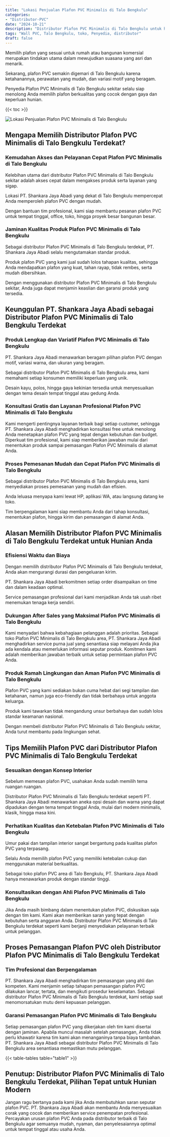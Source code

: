 ```yaml
---
title: "Lokasi Penjualan Plafon PVC Minimalis di Talo Bengkulu"
categories: 
- "Distributor-PVC"
date: "2024-10-21"
description: "Distributor Plafon PVC Minimalis di Talo Bengkulu untuk hunian, kantor, serta ritel. Panel terbaik, variasi motif, pilihan warna elegan, beserta servis pemasangan oleh teknisi berpengalaman serta garansi resmi!|Layanan penjualan Plafon PVC Minimalis di Talo Bengkulu untuk kebutuhan rumah, office, atau ritel, dengan produk unggulan dan penempatan oleh tim profesional dan kepastian resmi.|Solusi Plafon PVC Minimalis di Talo Bengkulu yang andal bagi hunian, office, serta ritel, bersama material berkualitas dan penempatan ditangani oleh teknisi profesional dan garansi resmi.|Penyediaan Plafon PVC Minimalis di Talo Bengkulu bagi tempat tinggal, office, dan ritel, beserta produk unggulan dan instalasi dikerjakan oleh tim ahli, lengkap beserta jaminan resmi.}"
tags: "Wall PVC, Talo Bengkulu, toko, Penyedia, distributor"
draft: false
---
```


Memilih plafon yang sesuai untuk rumah atau bangunan komersial merupakan tindakan utama dalam mewujudkan suasana yang asri dan menarik.

Sekarang, plafon PVC semakin digemari di Talo Bengkulu karena ketahanannya, perawatan yang mudah, dan variasi motif yang beragam.

Penyedia Plafon PVC Minimalis di Talo Bengkulu sekitar selalu siap menolong Anda memilih plafon berkualitas yang cocok dengan gaya dan keperluan hunian.

{{< toc >}}

![Lokasi Penjualan Plafon PVC Minimalis di Talo Bengkulu](/images/Distributor-PVC/Lokasi-Penjualan-Plafon-PVC-Minimalis-di-Talo-Bengkulu.png)


## Mengapa Memilih Distributor Plafon PVC Minimalis di Talo Bengkulu Terdekat?

### Kemudahan Akses dan Pelayanan Cepat Plafon PVC Minimalis di Talo Bengkulu

Kelebihan utama dari distributor Plafon PVC Minimalis di Talo Bengkulu sekitar adalah akses cepat dalam mengakses produk serta layanan yang sigap.

Lokasi PT. Shankara Jaya Abadi yang dekat di Talo Bengkulu mempercepat Anda memperoleh plafon PVC dengan mudah.

Dengan bantuan tim profesional, kami siap membantu pesanan plafon PVC untuk tempat tinggal, office, toko, hingga proyek besar bangunan besar.

### Jaminan Kualitas Produk Plafon PVC Minimalis di Talo Bengkulu

Sebagai distributor Plafon PVC Minimalis di Talo Bengkulu terdekat, PT. Shankara Jaya Abadi selalu mengutamakan standar produk.

Produk plafon PVC yang kami jual sudah lolos tahapan kualitas, sehingga Anda mendapatkan plafon yang kuat, tahan rayap, tidak rembes, serta mudah dibersihkan.

Dengan menggunakan distributor Plafon PVC Minimalis di Talo Bengkulu sekitar, Anda juga dapat menjamin keaslian dan garansi produk yang tersedia.

## Keunggulan PT. Shankara Jaya Abadi sebagai Distributor Plafon PVC Minimalis di Talo Bengkulu Terdekat

### Produk Lengkap dan Variatif Plafon PVC Minimalis di Talo Bengkulu

PT. Shankara Jaya Abadi menawarkan beragam pilihan plafon PVC dengan motif, variasi warna, dan ukuran yang beragam.

Sebagai distributor Plafon PVC Minimalis di Talo Bengkulu area, kami memahami setiap konsumen memiliki keperluan yang unik.

Desain kayu, polos, hingga gaya kekinian tersedia untuk menyesuaikan dengan tema desain tempat tinggal atau gedung Anda.

### Konsultasi Gratis dan Layanan Profesional Plafon PVC Minimalis di Talo Bengkulu

Kami mengerti pentingnya layanan terbaik bagi setiap customer, sehingga PT. Shankara Jaya Abadi menghadirkan konsultasi free untuk menolong Anda menetapkan plafon PVC yang tepat dengan kebutuhan dan budget. Diperkuat tim profesional, kami siap memberikan jawaban mulai dari menentukan produk sampai pemasangan Plafon PVC Minimalis di alamat Anda.

### Proses Pemesanan Mudah dan Cepat Plafon PVC Minimalis di Talo Bengkulu

Sebagai distributor Plafon PVC Minimalis di Talo Bengkulu area, kami menyediakan proses pemesanan yang mudah dan efisien.

Anda leluasa menyapa kami lewat HP, aplikasi WA, atau langsung datang ke toko.

Tim berpengalaman kami siap membantu Anda dari tahap konsultasi, menentukan plafon, hingga kirim dan pemasangan di alamat Anda.

## Alasan Memilih Distributor Plafon PVC Minimalis di Talo Bengkulu Terdekat untuk Hunian Anda

### Efisiensi Waktu dan Biaya

Dengan memilih distributor Plafon PVC Minimalis di Talo Bengkulu terdekat, Anda akan mengurangi durasi dan pengeluaran kirim.

PT. Shankara Jaya Abadi berkomitmen setiap order disampaikan on time dan dalam keadaan optimal.

Service pemasangan profesional dari kami menjadikan Anda tak usah ribet menemukan tenaga kerja sendiri.

### Dukungan After Sales yang Maksimal Plafon PVC Minimalis di Talo Bengkulu

Kami menyadari bahwa kebahagiaan pelanggan adalah prioritas. Sebagai toko Plafon PVC Minimalis di Talo Bengkulu area, PT. Shankara Jaya Abadi menghadirkan service purna jual yang senantiasa siap melayani Anda jika ada kendala atau memerlukan informasi seputar produk. Komitmen kami adalah memberikan jawaban terbaik untuk setiap permintaan plafon PVC Anda.

### Produk Ramah Lingkungan dan Aman Plafon PVC Minimalis di Talo Bengkulu

Plafon PVC yang kami sediakan bukan cuma hebat dari segi tampilan dan ketahanan, namun juga eco-friendly dan tidak berbahaya untuk anggota keluarga.

Produk kami tawarkan tidak mengandung unsur berbahaya dan sudah lolos standar keamanan nasional.

Dengan membeli distributor Plafon PVC Minimalis di Talo Bengkulu sekitar, Anda turut membantu pada lingkungan sehat.

## Tips Memilih Plafon PVC dari Distributor Plafon PVC Minimalis di Talo Bengkulu Terdekat

### Sesuaikan dengan Konsep Interior

Sebelum memesan plafon PVC, usahakan Anda sudah memilih tema ruangan ruangan.

Distributor Plafon PVC Minimalis di Talo Bengkulu terdekat seperti PT. Shankara Jaya Abadi menawarkan aneka opsi desain dan warna yang dapat dipadukan dengan tema tempat tinggal Anda, mulai dari modern minimalis, klasik, hingga masa kini.

### Perhatikan Kualitas dan Ketebalan Plafon PVC Minimalis di Talo Bengkulu

Umur pakai dan tampilan interior sangat bergantung pada kualitas plafon PVC yang terpasang.

Selalu Anda memilih plafon PVC yang memiliki ketebalan cukup dan menggunakan material berkualitas.

Sebagai toko plafon PVC area di Talo Bengkulu, PT. Shankara Jaya Abadi hanya menawarkan produk dengan standar tinggi.

### Konsultasikan dengan Ahli Plafon PVC Minimalis di Talo Bengkulu

Jika Anda masih bimbang dalam menentukan plafon PVC, diskusikan saja dengan tim kami. Kami akan memberikan saran yang tepat dengan kebutuhan serta anggaran Anda. Distributor Plafon PVC Minimalis di Talo Bengkulu terdekat seperti kami berjanji menyediakan pelayanan terbaik untuk pelanggan.

## Proses Pemasangan Plafon PVC oleh Distributor Plafon PVC Minimalis di Talo Bengkulu Terdekat

### Tim Profesional dan Berpengalaman

PT. Shankara Jaya Abadi menghadirkan tim pemasangan yang ahli dan kompeten. Kami menjamin setiap tahapan pemasangan plafon PVC dilakukan lancar, tertata, dan mengikuti prosedur keselamatan. Sebagai distributor Plafon PVC Minimalis di Talo Bengkulu terdekat, kami setiap saat menomorsatukan mutu demi kepuasan pelanggan.

### Garansi Pemasangan Plafon PVC Minimalis di Talo Bengkulu

Setiap pemasangan plafon PVC yang dikerjakan oleh tim kami disertai dengan jaminan. Apabila muncul masalah setelah pemasangan, Anda tidak perlu khawatir karena tim kami akan menanganinya tanpa biaya tambahan. PT. Shankara Jaya Abadi sebagai distributor Plafon PVC Minimalis di Talo Bengkulu area senantiasa memastikan mutu pelanggan.

{{< table-tables table="table1" >}}

## Penutup: Distributor Plafon PVC Minimalis di Talo Bengkulu Terdekat, Pilihan Tepat untuk Hunian Modern

Jangan ragu bertanya pada kami jika Anda membutuhkan saran seputar plafon PVC. PT. Shankara Jaya Abadi akan membantu Anda menyesuaikan corak yang cocok dan memberikan service penempatan profesional. Percayakan urusan plafon PVC Anda pada distributor terbaik di Talo Bengkulu agar semuanya mudah, nyaman, dan penyelesaiannya optimal untuk tempat tinggal atau usaha Anda.